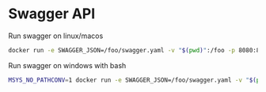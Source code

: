 # Swagger API

Run swagger on linux/macos

```sh
docker run -e SWAGGER_JSON=/foo/swagger.yaml -v "$(pwd)":/foo -p 8080:8080 swaggerapi/swagger-ui
```

Run swagger on windows with bash

```bash
MSYS_NO_PATHCONV=1 docker run -e SWAGGER_JSON=/foo/swagger.yaml -v "$(pwd)":/foo -p 8080:8080 swaggerapi/swagger-ui
```
